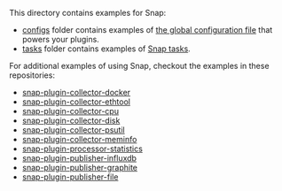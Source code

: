<!--
http://www.apache.org/licenses/LICENSE-2.0.txt


Copyright 2015 Intel Corporation

Licensed under the Apache License, Version 2.0 (the "License");
you may not use this file except in compliance with the License.
You may obtain a copy of the License at

    http://www.apache.org/licenses/LICENSE-2.0

Unless required by applicable law or agreed to in writing, software
distributed under the License is distributed on an "AS IS" BASIS,
WITHOUT WARRANTIES OR CONDITIONS OF ANY KIND, either express or implied.
See the License for the specific language governing permissions and
limitations under the License.
-->

This directory contains examples for Snap:

* [configs](./configs) folder contains examples of [the global configuration file](../docs/SNAPD_CONFIGURATION.md#snapd-configuration-file) that powers your plugins.
* [tasks](./tasks) folder contains examples of [Snap tasks](../docs/TASKS.md).

For additional examples of using Snap, checkout the examples in these repositories:
 - [snap-plugin-collector-docker](https://github.com/intelsdi-x/snap-plugin-collector-docker)
 - [snap-plugin-collector-ethtool](https://github.com/intelsdi-x/snap-plugin-collector-ethtool)
 - [snap-plugin-collector-cpu](https://github.com/intelsdi-x/snap-plugin-collector-cpu)
 - [snap-plugin-collector-disk](https://github.com/intelsdi-x/snap-plugin-collector-disk)
 - [snap-plugin-collector-psutil](https://github.com/intelsdi-x/snap-plugin-collector-psutil)
 - [snap-plugin-collector-meminfo](https://github.com/intelsdi-x/snap-plugin-collector-meminfo)
 - [snap-plugin-processor-statistics](https://github.com/intelsdi-x/snap-plugin-processor-statistics)
 - [snap-plugin-publisher-influxdb](https://github.com/intelsdi-x/snap-plugin-publisher-influxdb)
 - [snap-plugin-publisher-graphite](https://github.com/intelsdi-x/snap-plugin-publisher-graphite)
 - [snap-plugin-publisher-file](https://github.com/intelsdi-x/snap-plugin-publisher-file)
